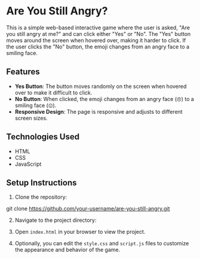 # Are You Still Angry?

This is a simple web-based interactive game where the user is asked, "Are you still angry at me?" and can click either "Yes" or "No". The "Yes" button moves around the screen when hovered over, making it harder to click. If the user clicks the "No" button, the emoji changes from an angry face to a smiling face.

## Features

- **Yes Button**: The button moves randomly on the screen when hovered over to make it difficult to click.
- **No Button**: When clicked, the emoji changes from an angry face (`😠`) to a smiling face (`😊`).
- **Responsive Design**: The page is responsive and adjusts to different screen sizes.

## Technologies Used

- HTML
- CSS
- JavaScript

## Setup Instructions

1. Clone the repository:

git clone https://github.com/your-username/are-you-still-angry.git


2. Navigate to the project directory:


3. Open `index.html` in your browser to view the project.

4. Optionally, you can edit the `style.css` and `script.js` files to customize the appearance and behavior of the game.

